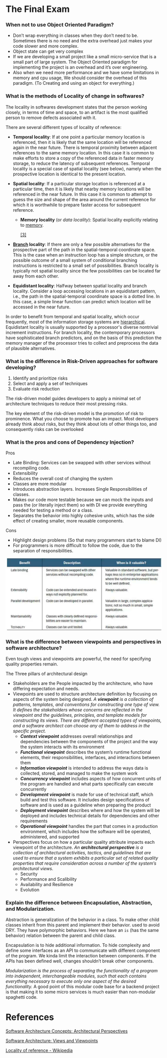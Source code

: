 # The Final Exam

### When not to use Object Oriented Paradigm?

- Don’t wrap everything in classes when they don’t need to be. Sometimes there is no need and the extra overhead just makes your code slower and more complex.
- Object state can get very complex
- If we are developing a small project like a small micro-service that is a small part of large system. The Object Oriented paradigm for implementing the project is an overhead and it’s over engineering.
- Also when we need more performance and we have some limitations in memory and cpu usage, We should consider the overhead of this paradigm. (To Creating and using  an object for everything.)

### What is the methods of Locality of change in softwares?

The locality in softwares development states that the person working closely, in terms of time and space, to an artifact is the most qualified person to remove defects associated with it.

There are several different types of locality of reference:

- **Temporal locality**: If at one point a particular memory location is referenced, then it is likely that the same location will be referenced again in the near future. There is temporal proximity between adjacent references to the same memory location. In this case it is common to make efforts to store a copy of the referenced data in faster memory storage, to reduce the latency of subsequent references. Temporal locality is a special case of spatial locality (see below), namely when the prospective location is identical to the present location.
- **Spatial locality**: If a particular storage location is referenced at a particular time, then it is likely that nearby memory locations will be referenced in the near future. In this case it is common to attempt to guess the size and shape of the area around the current reference for which it is worthwhile to prepare faster access for subsequent reference.
    - **Memory locality** (or *data locality*): Spatial locality explicitly relating to [memory](https://en.wikipedia.org/wiki/Computer_memory).
        
        [[3]](https://en.wikipedia.org/wiki/Locality_of_reference#cite_note-NistBig1-3)
        
- **[Branch](https://en.wikipedia.org/wiki/Branch_(computer_science)) locality**: If there are only a few possible alternatives for the prospective part of the path in the spatial-temporal coordinate space. This is the case when an instruction loop has a simple structure, or the possible outcome of a small system of conditional branching instructions is restricted to a small set of possibilities. Branch locality is typically not spatial locality since the few possibilities can be located far away from each other.
- **Equidistant locality**: Halfway between spatial locality and branch locality. Consider a loop accessing locations in an equidistant pattern, i.e., the path in the spatial-temporal coordinate space is a dotted line. In this case, a simple linear function can predict which location will be accessed in the near future.

In order to benefit from temporal and spatial locality, which occur frequently, most of the information storage systems are [hierarchical](https://en.wikipedia.org/wiki/Computer_data_storage#Hierarchy_of_storage). Equidistant locality is usually supported by a processor's diverse nontrivial increment instructions. For branch locality, the contemporary processors have sophisticated branch predictors, and on the basis of this prediction the memory manager of the processor tries to collect and preprocess the data of plausible alternatives.

### What is the difference in Risk-Driven approaches for software developing?

1. Identify and prioritize risks
2. Select and apply a set of techniques
3. Evaluate risk reduction

The risk-driven model guides developers to apply a minimal set of architecture techniques to reduce their most pressing risks.

The key element of the risk-driven model is the promotion of risk to prominence. What you choose to promote has an impact. Most developers already think about risks, but they think about lots of other things too, and consequently risks can be overlooked

### What is the pros and cons of Dependency Injection?

Pros

- Late Binding: Services can be swapped with other services without recompiling code.
- Extensibility
- Reduces the overall cost of changing the system
- Classes are more modular
- Introduces abstraction layers. Increases Single Responsibilities of classes.
- Makes our code more testable because we can mock the inputs and pass the (or literally inject  them) so with DI we provide everything needed for testing a method or a class.
- Separates the behavior into highly cohesive units, which has the side effect of creating smaller, more reusable components.

Cons

- Highlight design problems (So that many programmers start to blame DI)
- For programmers is more difficult to follow the code, due to the separation of responsibilities.

![Untitled](The%20Final%20Exam%2040ff877ac94b4fdda929476bed0df85c/Untitled.png)

### What is the difference between viewpoints and perspectives in software architecture?

Even tough views and viewpoints are powerful, the need for specifying quality properties remain.

The Three pillars of architectural design

- Stakeholders are the People impacted by the architecture, who have differing expectation and needs.
- Viewpoints are used to structure architecture definition by focusing on aspects of the system being designed.  *A **viewpoint** is a collection of patterns, templates, and conventions for constructing one type of view. It defines the stakeholders whose concerns are reflected in the viewpoint and the guidelines, principles, and template models for constructing its views. There are different accepted types of viewpoints, and a software architect can choose any of them to address in the specific project.*
    - ***Context viewpoint*** addresses overall relationships and dependencies between the components of the project and the way the system interacts with its environment
    - ***Functional viewpoint*** describes the system’s runtime functional elements, their responsibilities, interfaces, and interactions between them
    - ***Information viewpoint*** is intended to address the ways data is collected, stored, and managed to make the system work
    - ***Concurrency viewpoint*** includes aspects of how concurrent units of the program are handled and what parts specifically can execute concurrently
    - ***Development viewpoint*** is made for use of technical staff, which build and test this software. It includes design specifications of software and is used as a guideline when preparing the product
    - ***Deployment viewpoint*** describes where and how the system will be deployed and includes technical details for dependencies and other requirements
    - ***Operational viewpoint*** handles the part that comes in a production environment, which includes how the software will be operated, administered, and supported
- Perspectives focus on how a particular quality attribute impacts each viewpoint of the architecture. *An **architectural perspective** is a collection of architectural activities, tactics, and guidelines that are used to ensure that a system exhibits a particular set of related quality properties that require consideration across a number of the system’s architectural views.*
    - Security
    - Performance and Scalibility
    - Availability and Resilience
    - Evolution

### Explain the difference between Encapsulation, Abstraction, and Modularization.

Abstraction is generalization of the behavior in a class. To make other child classes inherit from this parent and implement their behavior. used to avoid DRY. They have polymorphic behaviors. Here we have an `is` (has the same behavior) relation between the parent and child class.

Encapsulation is to hide additional information. To hide complexity and define some interfaces as an API to communicate with different component of the program. We kinda limit the interaction between components. If the APIs has been defined well, changes shouldn’t break other components.

*Modularization is the process of separating the functionality of a program into independent, interchangeable modules, such that each contains everything necessary to execute only one aspect of the desired functionality.* A good point of this modular code base for a backend project is that making it to some micro services is much easier than non-modular spaghetti code.

# References

[Software Architecture Concepts: Architectural Perspectives](https://medium.com/analytics-vidhya/software-architecture-concepts-architectural-perspectives-dda93b775292)

[Software Architecture: Views and Viewpoints](https://frmusazade.medium.com/software-architecture-views-and-viewpoints-113d1592fe3a)

[Locality of reference - Wikipedia](https://en.wikipedia.org/wiki/Locality_of_reference)